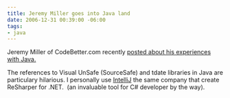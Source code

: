 ```yaml
---
title: Jeremy Miller goes into Java land
date: 2006-12-31 00:39:00 -06:00
tags:
- java
---
```


Jeremy Miller of CodeBetter.com recently [posted about his experiences with Java.](http://codebetter.com/blogs/jeremy.miller/archive/2006/12/30/Jeremy-in-Java-Land.aspx)

The references to Visual UnSafe (SourceSafe) and tdate libraries in Java are particulary hilarious.
I personally use [IntelliJ](https://www.jetbrains.com/idea/) the same company that create ReSharper for .NET.  (an invaluable tool for C# developer by the way).
